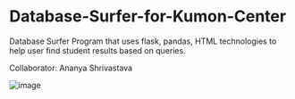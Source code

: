 # Database-Surfer-for-Kumon-Center
Database Surfer Program that uses flask, pandas, HTML technologies to help user find student results based on queries. 

Collaborator:
Ananya Shrivastava


![image](https://github.com/user-attachments/assets/09981f0b-d529-451a-bb8b-a035c5b9db6a)
